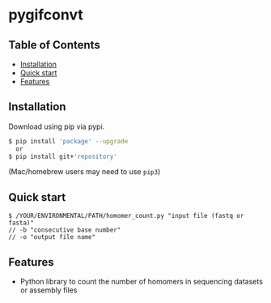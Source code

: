 # pygifconvt

## Table of Contents
  * [Installation](#installation)
  * [Quick start](#quick-start)
  * [Features](#features)
  
## Installation

Download using pip via pypi.

```bash
$ pip install 'package' --upgrade
  or
$ pip install git+'repository'
```
(Mac/homebrew users may need to use ``pip3``)

## Quick start
```
$ /YOUR/ENVIRONMENTAL/PATH/homomer_count.py "input file (fastq or fasta)"
// -b "consecutive base number"
// -o "output file name"
```

## Features
  * Python library to count the number of homomers in sequencing datasets or assembly files
